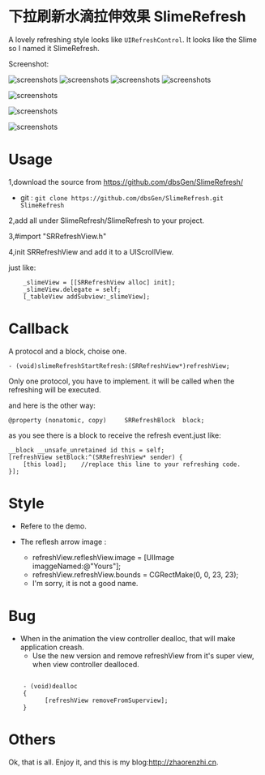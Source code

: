 下拉刷新水滴拉伸效果
SlimeRefresh
=================================================

A lovely refreshing style looks like ``` UIRefreshControl ```. It looks like the Slime so I named it SlimeRefresh.

Screenshot:

![screenshots](http://zhaorenzhi.cn/wp-content/uploads/2012/07/screenshot1.png)
![screenshots](http://zhaorenzhi.cn/wp-content/uploads/2012/07/screenshot2.png)
![screenshots](http://zhaorenzhi.cn/wp-content/uploads/2012/07/screenshot3.png)
![screenshots](http://zhaorenzhi.cn/wp-content/uploads/2012/07/screenshot4.png)


![screenshots](http://zhaorenzhi.cn/wp-content/uploads/2012/12/ss1.png)


![screenshots](http://zhaorenzhi.cn/wp-content/uploads/2012/12/ss2.png)


![screenshots](http://zhaorenzhi.cn/wp-content/uploads/2012/12/ss3.png)

Usage
==================================================

1,download the source from https://github.com/dbsGen/SlimeRefresh/ 

- git : ``` git clone https://github.com/dbsGen/SlimeRefresh.git SlimeRefresh ```

2,add all under SlimeRefresh/SlimeRefresh to your project.

3,#import "SRRefreshView.h"

4,init SRRefreshView and add it to a UIScrollView.

just like:

        _slimeView = [[SRRefreshView alloc] init];
        _slimeView.delegate = self;
        [_tableView addSubview:_slimeView];

Callback 
==================================================

A protocol and a block, choise one.

    - (void)slimeRefreshStartRefresh:(SRRefreshView*)refreshView;
    
Only one protocol, you have to implement. it will be called when the refreshing will be executed.

and here is the other way:

    @property (nonatomic, copy)     SRRefreshBlock  block;
    
as you see there is a block to receive the refresh event.just like:

    __block __unsafe_unretained id this = self;
    [refreshView setBlock:^(SRRefreshView* sender) { 
        [this load];    //replace this line to your refreshing code.
    }];


Style
==================================================

- Refere to the demo.

- The reflesh arrow image :
  - refreshView.refleshView.image = [UIImage imaggeNamed:@"Yours"];
  - refreshView.refreshView.bounds = CGRectMake(0, 0, 23, 23);
  - I'm sorry, it is not a good name.

Bug
==================================================

- When in the animation the view controller dealloc, that will make application creash.
  - Use the new version and remove refreshView from it's super view, when view controller dealloced.
    
<code>
    - (void)dealloc 
    {
          [refreshView removeFromSuperview];
    }
</code>
  
Others
==================================================

Ok, that is all. Enjoy it, and this is my blog:http://zhaorenzhi.cn.
